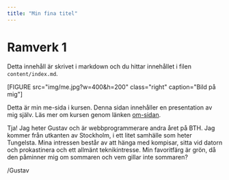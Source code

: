 ```yaml
---
title: "Min fina titel"
---
```

Ramverk 1
=========================

Detta innehåll är skrivet i markdown och du hittar innehållet i filen `content/index.md`.

[FIGURE src="img/me.jpg?w=400&h=200" class="right" caption="Bild på mig"]

Detta är min me-sida i kursen. Denna sidan innehåller en presentation av mig själv. Läs mer om kursen genom länken [om-sidan](om).

Tja! Jag heter Gustav och är webbprogrammerare andra året på BTH. Jag kommer från utkanten av Stockholm, i ett litet samhälle som heter Tungelsta. Mina intressen består av att hänga med kompisar, sitta vid datorn och prokastinera och ett allmänt teknikintresse. Min favoritfärg är grön, då den påminner mig om sommaren och vem gillar inte sommaren?

/Gustav
